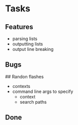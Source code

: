 # Tasks

## Features

- parsing lists
- outputting lists
- output line breaking

## Bugs


## Randon flashes
- contexts
- command line args to specify
    -  context
    - search paths


## Done

